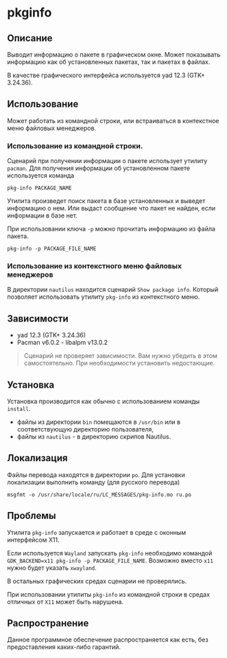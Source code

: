 # pkginfo

## Описание

Выводит информацию о пакете в графическом окне. Может показывать информацию как об установленных пакетах, так и пакетах в файлах.

В качестве графического интерфейса используется yad 12.3 (GTK+ 3.24.36).

## Использование

Может работать из командной строки, или встраиваться в контекстное меню файловых менеджеров.

### Использование из командной строки.

Сценарий при получении информации о пакете использует утилиту `pacman`. Для получения информации об установленном пакете используется команда

```
pkg-info PACKAGE_NAME
```

Утилита произведет поиск пакета в базе установленных и выведет информацию о нем. Или выдаст сообщение что пакет не найден, если информации в базе нет.

При использовании ключа `-p` можно прочитать информацию из файла пакета.

```
pkg-info -p PACKAGE_FILE_NAME
```

### Использование из контекстного меню файловых менеджеров

В директории `nautilus` находится сценарий `Show package info`. Который позволяет использовать утилиту `pkg-info` из контекстного меню. 

## Зависимости

 - yad 12.3 (GTK+ 3.24.36)
 - Pacman v6.0.2 - libalpm v13.0.2

 > Сценарий не проверяет зависимости. Вам нужно убедить в этом самостоятельно. При необходимости установить недостающие.

## Установка

Установка производится как обычно с использованием команды `install`.

 - файлы из директории `bin` помещаются в `/usr/bin` или в соответствующую директорию пользователя,
 - файлы из `nautilus` - в директорию скрипов Nautilus.

## Локализация

Файлы перевода находятся в директории `po`. Для установки локализации выполнить команду (для русского перевода)

```
msgfmt -o /usr/share/locale/ru/LC_MESSAGES/pkg-info.mo ru.po
```

## Проблемы

Утилита `pkg-info` запускается и работает в среде с оконным интерфейсом X11.

Если используется `Wayland` запускать `pkg-info` необходимо командой `GDK_BACKEND=x11 pkg-info -p PACKAGE_FILE_NAME`. Возможно вместо `x11` нужно будет указать `xwayland`.

В остальных графических средах сценарии не проверялись.

При использовании утилиты `pkg-info` из командной строки в средах отличных от `X11` может быть нарушена.

## Распространение

Данное программное обеспечение распространяется как есть, без предоставления каких-либо гарантий.

